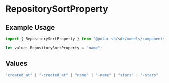 # RepositorySortProperty

## Example Usage

```typescript
import { RepositorySortProperty } from "@polar-sh/sdk/models/components/repositorysortproperty.js";

let value: RepositorySortProperty = "name";
```

## Values

```typescript
"created_at" | "-created_at" | "name" | "-name" | "stars" | "-stars"
```